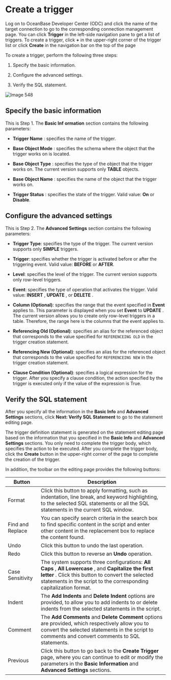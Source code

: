 Create a trigger 
=====================================

Log on to OceanBase Developer Center (ODC) and click the name of the target connection to go to the corresponding connection management page. You can click **Trigger** in the left-side navigation pane to get a list of triggers. To create a trigger, click **+** in the upper-right corner of the trigger list or click **Create** in the navigation bar on the top of the page 

To create a trigger, perform the following three steps:

1. Specify the basic information.

   

2. Configure the advanced settings.

   

3. Verify the SQL statement.

   




![Image 548](https://help-static-aliyun-doc.aliyuncs.com/assets/img/en-US/9989620261/p268312.png)

Specify the basic information 
--------------------------------------------------

This is Step 1. The **Basic Inf** **ormation** section contains the following parameters:

* **Trigger Name** : specifies the name of the trigger.

* **Base Object Mode** : specifies the schema where the object that the trigger works on is located.

* **Base Object Type** : specifies the type of the object that the trigger works on. The current version supports only **TABLE** objects.

* **Base Object Name** : specifies the name of the object that the trigger works on.

* **Trigger Status** : specifies the state of the trigger. Valid value: **On** or **Disable**.

Configure the advanced settings 
----------------------------------------------------

This is Step 2. The **Advanced Settings** section contains the following parameters:

* **Trigger Type**: specifies the type of the trigger. The current version supports only **SIMPLE** triggers.

* **Trigger**: specifies whether the trigger is activated before or after the triggering event. Valid value: **BEFORE** or **AFTER**.

* **Level**: specifies the level of the trigger. The current version supports only row-level triggers.

* **Event**: specifies the type of operation that activates the trigger. Valid value: **INSERT** , **UPDATE** , or **DELETE** .

* **Column (Optional)**: specifies the range that the event specified in **Event** applies to. This parameter is displayed when you set **Event** to **UPDATE** . The current version allows you to create only row-level triggers in a table. Therefore, the range here is the columns that the event applies to.

* **Referencing Old (Optional)**: specifies an alias for the referenced object that corresponds to the value specified for `REFERENCEING OLD` in the trigger creation statement.

* **Referencing New (Optional)**: specifies an alias for the referenced object that corresponds to the value specified for `REFERENCEING NEW` in the trigger creation statement.

* **Clause Condition (Optional)**: specifies a logical expression for the trigger. After you specify a clause condition, the action specified by the trigger is executed only if the value of the expression is True.

Verify the SQL statement 
---------------------------------------------

After you specify all the information in the **Basic Info** and **Advanced Settings** sections, click **Next: Verify SQL Statement** to go to the statement editing page. 

The trigger definition statement is generated on the statement editing page based on the information that you specified in the **Basic Info** and **Advanced Settings** sections. You only need to complete the trigger body, which specifies the action to be executed. After you complete the trigger body, click the **Create** button in the upper-right corner of the page to complete the creation of the trigger. 

In addition, the toolbar on the editing page provides the following buttons:


|      Button      |                                                                                                            Description                                                                                                            |
|------------------|-----------------------------------------------------------------------------------------------------------------------------------------------------------------------------------------------------------------------------------|
| Format           | Click this button to apply formatting, such as indentation, line break, and keyword highlighting, to the selected SQL statements or all the SQL statements in the current SQL window.                                             |
| Find and Replace | You can specify search criteria in the search box to find specific content in the script and enter other content in the replacement box to replace the content found.                                                             |
| Undo             | Click this button to undo the last operation.                                                                                                                                                                                     |
| Redo             | Click this button to reverse an **Undo** operation.                                                                                                                                                                               |
| Case Sensitivity | The system supports three configurations: **All Caps** , **All Lowercase** , and **Capitalize the first letter** . Click this button to convert the selected statements in the script to the corresponding capitalization format. |
| Indent           | The **Add Indents** and **Delete Indent** options are provided, to allow you to add indents to or delete indents from the selected statements in the script.                                                                      |
| Comment          | The **Add Comments** and **Delete Comment** options are provided, which respectively allow you to convert the selected statements in the script to comments and convert comments to SQL statements.                               |
| Previous         | Click this button to go back to the **Create Trigger** page, where you can continue to edit or modify the parameters in the **Basic Information** and **Advanced Settings** sections.                                             |


